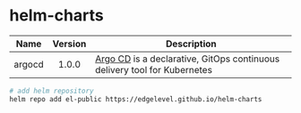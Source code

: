 # helm-charts

| Name | Version | Description |
| ---- |:-------:| ----------- |
| argocd | 1.0.0 | [Argo CD](https://argoproj.github.io/argo-cd/) is a declarative, GitOps continuous delivery tool for Kubernetes |

```bash
# add helm repository
helm repo add el-public https://edgelevel.github.io/helm-charts
```
